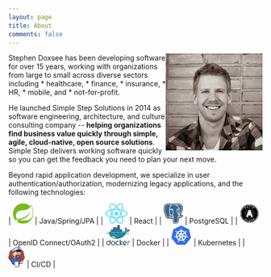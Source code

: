 ```yaml
---
layout: page
title: About
comments: false
---
```


<img align="right" src="assets/images/stephen.jpg">
Stephen Doxsee has been developing software for over 15 years, working with organizations from large to small across diverse sectors including 
* healthcare, 
* finance, 
* insurance, 
* HR, 
* mobile, and 
* not-for-profit. 


He launched Simple Step Solutions in 2014 as software engineering, architecture, and culture consulting company -- **helping organizations find business value quickly through simple, agile, cloud-native, open source solutions**. Simple Step delivers working software quickly so you can get the feedback you need to plan your next move. 

Beyond rapid application development, we specialize in user authentication/authorization, modernizing legacy applications, and the following technologies:

| <img style="height:40px;box-shadow:none" src="assets/images/spring.svg"/> | Java/Spring/JPA |
| <img style="height:40px;box-shadow:none" src="assets/images/reactjs.svg"/> | React | 
| <img style="height:40px;box-shadow:none" src="assets/images/postgresql.svg"/> | PostgreSQL | 
| <img style="height:40px;box-shadow:none" src="assets/images/oauth.svg"/> | OpenID Connect/OAuth2 | 
| <img style="height:40px;box-shadow:none" src="assets/images/docker.svg"/> | Docker | 
| <img style="height:40px;box-shadow:none" src="assets/images/kubernetes.svg"/> | Kubernetes | 
| <img style="height:40px;box-shadow:none" src="assets/images/jenkinsx.svg"/> | CI/CD | 

